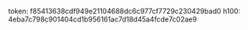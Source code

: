 
token: f85413638cdf949e21104688dc6c977cf7729c230429bad0
h100: 4eba7c798c901404cd1b956161ac7d18d45a4fcde7c02ae9